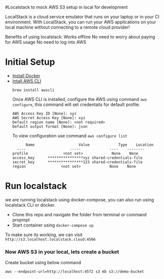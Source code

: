 
#Localstack to mock AWS S3 setup in local for development

LocalStack is a cloud service emulator that runs on your laptop or in your CI environment. With LocalStack, you can run your AWS applications on your local machine without connecting to a remote cloud provider!

Benefits of using localstack:
Works offline
No need to worry about paying for AWS usage
No need to log into AWS

# Initial Setup
* [Install Docker](https://docs.docker.com/engine/install/)
* [Intall AWS CLI](https://docs.aws.amazon.com/cli/latest/userguide/getting-started-install.html)
    ```
    brew install awscli
    ```
    Once AWS CLI is installed, configure the AWS using command `aws configure`, this command will set credentails for default profile. 
    ```
    AWS Access Key ID [None]: xyz
    AWS Secret Access Key [None]: xyz
    Default region name [None]: <not required>
    Default output format [None]: json
    ```
    To view configuration use command `aws configure list`
    ```
          Name                    Value             Type    Location
      ----                    -----             ----    --------
    profile                <not set>             None    None
    access_key      ****************xyz shared-credentials-file    
    secret_key      ****************123 shared-credentials-file    
    region                <not set>             None    None
    ```

# Run localstack
we are running localstack using docker-compose, you can also run using localstack CLI or docker.
* Clone this repo and navigate the folder from terminal or command propmpt
* Start container using `docker-compose up`

To make sure its working, we can visit `http://s3.localhost.localstack.cloud:4566`

### Now AWS S3 in your local, lets create a bucket
Create bucket using below command
```
aws --endpoint-url=http://localhost:4572 s3 mb s3://demo-bucket
```






